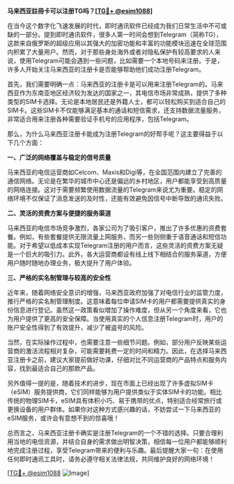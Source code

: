 **马来西亚註冊卡可以注册TG吗？[[TG💪+ @esim1088](https://t.me/s/esim1088)]**

在当今这个数字化飞速发展的时代，即时通讯软件已经成为我们日常生活中不可或缺的一部分。提到即时通讯软件，很多人第一时间会想到Telegram（简称TG），这款来自俄罗斯的超级应用以其强大的加密功能和丰富的功能模块迅速在全球范围内积累了大量用户。然而，对于那些身处海外或者对隐私保护有较高要求的人来说，使用Telegram可能会遇到一些问题，比如需要一个本地号码来注册。于是，许多人开始关注马来西亚的注册卡是否能够帮助他们成功注册Telegram。

首先，我们需要明确一点：马来西亚的注册卡是可以用来注册Telegram的。马来西亚作为东南亚地区经济较为发达的国家之一，其电信市场非常成熟，提供了多种类型的SIM卡选择。无论是本地居民还是外籍人士，都可以轻松购买到适合自己的SIM卡。这些SIM卡不仅能够满足基本的通话和短信需求，还支持数据流量服务，非常适合用来注册各种需要验证手机号的应用程序，包括Telegram。

那么，为什么马来西亚注册卡能成为注册Telegram的好帮手呢？这主要得益于以下几个方面：

**一、广泛的网络覆盖与稳定的信号质量**

马来西亚的电信运营商如Celcom、Maxis和Digi等，在全国范围内建立了完善的通信网络。无论是在繁华的城市中心还是偏远的乡村地区，用户都能享受到高质量的网络连接。这对于需要频繁使用数据流量的Telegram来说尤为重要。稳定的网络环境不仅保证了消息发送的及时性，还能有效避免因信号中断导致的通讯失败。

**二、灵活的资费方案与便捷的服务渠道**

马来西亚的电信市场竞争激烈，各家公司为了吸引客户，推出了许多优惠的资费套餐。例如，有些套餐提供无限流量上网服务，而另一些则侧重于语音通话和短信功能。对于希望以低成本实现Telegram注册的用户而言，这些灵活的资费方案无疑是一个巨大的吸引力。此外，各大运营商都设有线上线下相结合的服务渠道，方便用户随时随地办理业务，极大提升了用户体验。

**三、严格的实名制管理与较高的安全性**

近年来，随着网络安全意识的增强，马来西亚政府加强了对电信行业的监管力度，推行严格的实名制管理制度。这意味着每位申请SIM卡的用户都需要提供真实的身份信息进行登记。虽然这一政策看似增加了操作难度，但从另一个角度来看，它也为用户提供了更高的安全保障。当使用真实的个人信息注册Telegram时，用户的账户安全性得到了有效提升，减少了被盗号的风险。

当然，在实际操作过程中，也需要注意一些细节问题。例如，部分用户反映某些运营商的激活流程相对复杂，可能需要耗费一定的时间和精力。因此，在选择马来西亚注册卡之前，建议大家提前做好功课，仔细对比不同运营商的产品特点和服务内容，找到最适合自己的那款产品。

另外值得一提的是，随着技术的进步，现在市面上已经出现了许多虚拟SIM卡（eSIM）服务提供商，它们同样能够为用户提供类似于实体SIM卡的功能。相比传统的物理SIM卡，eSIM具有体积小巧、易于携带的优点，特别适合经常旅行或更换设备的用户群体。如果你对这种方式感兴趣的话，不妨尝试一下马来西亚的eSIM服务，或许会有意想不到的惊喜哦！

总而言之，马来西亚注册卡确实是注册Telegram的一个不错的选择。只要合理利用当地的电信资源，并结合自身的需求做出明智决策，相信每一位用户都能够顺利地完成注册过程，享受Telegram带来的便利与乐趣。最后提醒大家一句：在使用任何即时通讯工具时，请务必遵守相关法律法规，共同维护良好的网络环境！

[[TG💪+ @esim1088](https://t.me/s/esim1088) ![Image](https://i.postimg.cc/4NQfJmqS/Snipaste-2025-05-13-00-14-12.png)]